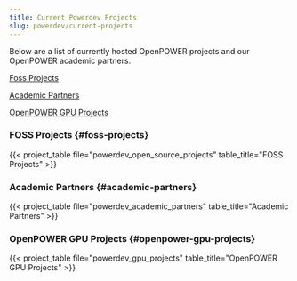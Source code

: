```yaml
---
title: Current Powerdev Projects
slug: powerdev/current-projects
---
```


Below are a list of currently hosted OpenPOWER projects and our OpenPOWER academic partners.

[Foss Projects](#foss-projects)

[Academic Partners](#academic-partners)

[OpenPOWER GPU Projects](#openpower-gpu-projects)

### FOSS Projects {#foss-projects}

{{< project_table file="powerdev_open_source_projects" table_title="FOSS Projects" >}}

### Academic Partners {#academic-partners}

{{< project_table file="powerdev_academic_partners" table_title="Academic Partners" >}}

### OpenPOWER GPU Projects {#openpower-gpu-projects}

{{< project_table file="powerdev_gpu_projects" table_title="OpenPOWER GPU Projects" >}}
